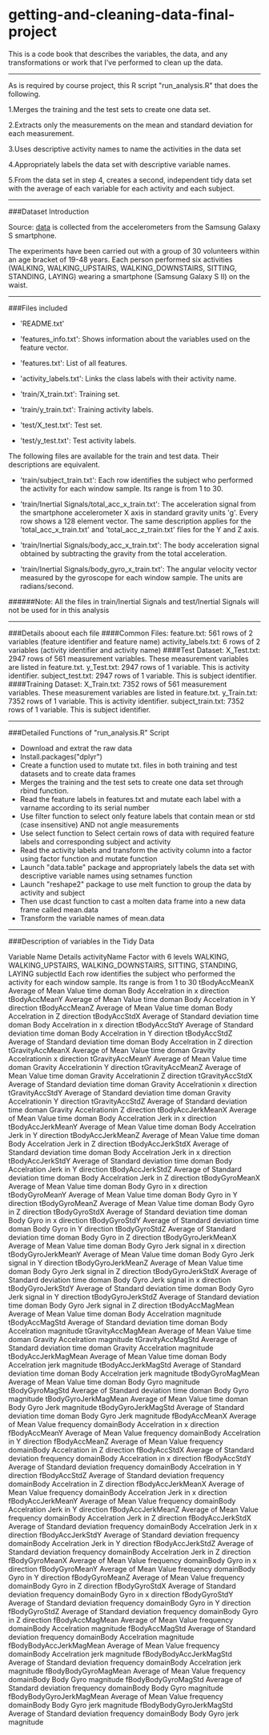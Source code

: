 # getting-and-cleaning-data-final-project

This is a code book that describes the variables, the data, and any transformations or work that I've performed to clean up the data.

***
As is required by course project, this R script "run_analysis.R" that does the following.

1.Merges the training and the test sets to create one data set.

2.Extracts only the measurements on the mean and standard deviation for each measurement.

3.Uses descriptive activity names to name the activities in the data set

4.Appropriately labels the data set with descriptive variable names.

5.From the data set in step 4, creates a second, independent tidy data set with the average of each variable for each activity and each subject.

***

###Dataset Introduction

Source: [data](https://d396qusza40orc.cloudfront.net/getdata%2Fprojectfiles%2FUCI%20HAR%20Dataset.zip)
is collected from the accelerometers from the Samsung Galaxy S smartphone.

The experiments have been carried out with a group of 30 volunteers within an age bracket of 19-48 years. Each person performed six activities (WALKING, WALKING_UPSTAIRS, WALKING_DOWNSTAIRS, SITTING, STANDING, LAYING) wearing a smartphone (Samsung Galaxy S II) on the waist.

***
###Files included
- 'README.txt'

- 'features_info.txt': Shows information about the variables used on the feature vector.

- 'features.txt': List of all features.

- 'activity_labels.txt': Links the class labels with their activity name.

- 'train/X_train.txt': Training set.

- 'train/y_train.txt': Training activity labels.

- 'test/X_test.txt': Test set.

- 'test/y_test.txt': Test activity labels.

The following files are available for the train and test data. Their descriptions are equivalent. 

- 'train/subject_train.txt': Each row identifies the subject who performed the activity for each window sample. Its range is from 1 to 30. 

- 'train/Inertial Signals/total_acc_x_train.txt': The acceleration signal from the smartphone accelerometer X axis in standard gravity units 'g'. Every row shows a 128 element vector. The same description applies for the 'total_acc_x_train.txt' and 'total_acc_z_train.txt' files for the Y and Z axis. 

- 'train/Inertial Signals/body_acc_x_train.txt': The body acceleration signal obtained by subtracting the gravity from the total acceleration. 

- 'train/Inertial Signals/body_gyro_x_train.txt': The angular velocity vector measured by the gyroscope for each window sample. The units are radians/second. 

######Note: All the files in train/Inertial Signals and test/Inertial Signals will not be used for in this analysis
***
###Details aboout each file
####Common Files: 
feature.txt: 561 rows of 2 variables (feature identifier and feature name)
activity_labels.txt: 6 rows of 2 variables (activity identifier and activity name)
####Test Dataset:
X_Test.txt: 2947 rows of 561 measurement variables. These measurement variables are listed in feature.txt.
y_Test.txt: 2947 rows of 1 variable. This is activity identifier.
subject_test.txt: 2947 rows of 1 variable. This is subject identifier.
####Training Dataset:
X_Train.txt: 7352 rows of 561 measurement variables. These measurement variables are listed in feature.txt.
y_Train.txt: 7352 rows of 1 variable. This is activity identifier.
subject_train.txt: 7352 rows of 1 variable. This is subject identifier.

***
###Detailed Functions of "run_analysis.R" Script
- Download and extrat the raw data
- Install.packages("dplyr")
- Create a function used to mutate txt. files in both training and test datasets and to create data frames 
- Merges the training and the test sets to create one data set through rbind function.
- Read the feature labels in features.txt and mutate each label with a varname according to its serial number
- Use filter function to select only feature labels that contain mean or std (case insensitive) AND not angle measurements
- Use select function to Select certain rows of data with required feature labels and corresponding subject and activity
- Read the activity labels and transform the activity column into a factor using factor function and mutate function
- Launch "data.table" package and appropriately labels the data set with descriptive variable names using setnames function
- Launch "reshape2" package to use melt function to group the data by activity and subject
- Then use dcast function to cast a molten data frame into a new data frame called mean.data
- Transform the variable names of mean.data

***
###Description of variables in the Tidy Data

Variable Name	Details
activityName	Factor with 6 levels WALKING, WALKING_UPSTAIRS, WALKING_DOWNSTAIRS, SITTING, STANDING, LAYING
subjectId	Each row identifies the subject who performed the activity for each window sample. Its range is from 1 to 30
tBodyAccMeanX	Average of Mean Value time doman Body Accelration in x direction
tBodyAccMeanY	Average of Mean Value time doman Body Accelration in Y direction
tBodyAccMeanZ	Average of Mean Value time doman Body Accelration in Z direction
tBodyAccStdX	Average of Standard deviation time doman Body Accelration in x direction
tBodyAccStdY	Average of Standard deviation time doman Body Accelration in Y direction
tBodyAccStdZ	Average of Standard deviation time doman Body Accelration in Z direction
tGravityAccMeanX	Average of Mean Value time doman Gravity Accelrationin x direction
tGravityAccMeanY	Average of Mean Value time doman Gravity Accelrationin Y direction
tGravityAccMeanZ	Average of Mean Value time doman Gravity Accelrationin Z direction
tGravityAccStdX	Average of Standard deviation time doman Gravity Accelrationin x direction
tGravityAccStdY	Average of Standard deviation time doman Gravity Accelrationin Y direction
tGravityAccStdZ	Average of Standard deviation time doman Gravity Accelrationin Z direction
tBodyAccJerkMeanX	Average of Mean Value time doman Body Accelration Jerk in x direction
tBodyAccJerkMeanY	Average of Mean Value time doman Body Accelration Jerk in Y direction
tBodyAccJerkMeanZ	Average of Mean Value time doman Body Accelration Jerk in Z direction
tBodyAccJerkStdX	Average of Standard deviation time doman Body Accelration Jerk in x direction
tBodyAccJerkStdY	Average of Standard deviation time doman Body Accelration Jerk in Y direction
tBodyAccJerkStdZ	Average of Standard deviation time doman Body Accelration Jerk in Z direction
tBodyGyroMeanX	Average of Mean Value time doman Body Gyro in x direction
tBodyGyroMeanY	Average of Mean Value time doman Body Gyro in Y direction
tBodyGyroMeanZ	Average of Mean Value time doman Body Gyro in Z direction
tBodyGyroStdX	Average of Standard deviation time doman Body Gyro in x direction
tBodyGyroStdY	Average of Standard deviation time doman Body Gyro in Y direction
tBodyGyroStdZ	Average of Standard deviation time doman Body Gyro in Z direction
tBodyGyroJerkMeanX	Average of Mean Value time doman Body Gyro Jerk signal in x direction
tBodyGyroJerkMeanY	Average of Mean Value time doman Body Gyro Jerk signal in Y direction
tBodyGyroJerkMeanZ	Average of Mean Value time doman Body Gyro Jerk signal in Z direction
tBodyGyroJerkStdX	Average of Standard deviation time doman Body Gyro Jerk signal in x direction
tBodyGyroJerkStdY	Average of Standard deviation time doman Body Gyro Jerk signal in Y direction
tBodyGyroJerkStdZ	Average of Standard deviation time doman Body Gyro Jerk signal in Z direction
tBodyAccMagMean	Average of Mean Value time doman Body Accelration magnitude
tBodyAccMagStd	Average of Standard deviation time doman Body Accelration magnitude
tGravityAccMagMean	Average of Mean Value time doman Gravity Accelration magnitude
tGravityAccMagStd	Average of Standard deviation time doman Gravity Accelration magnitude
tBodyAccJerkMagMean	Average of Mean Value time doman Body Accelration jerk magnitude
tBodyAccJerkMagStd	Average of Standard deviation time doman Body Accelration jerk magnitude
tBodyGyroMagMean	Average of Mean Value time doman Body Gyro magnitude
tBodyGyroMagStd	Average of Standard deviation time doman Body Gyro magnitude
tBodyGyroJerkMagMean	Average of Mean Value time doman Body Gyro Jerk magnitude
tBodyGyroJerkMagStd	Average of Standard deviation time doman Body Gyro Jerk magnitude
fBodyAccMeanX	Average of Mean Value frequency domainBody Accelration in x direction
fBodyAccMeanY	Average of Mean Value frequency domainBody Accelration in Y direction
fBodyAccMeanZ	Average of Mean Value frequency domainBody Accelration in Z direction
fBodyAccStdX	Average of Standard deviation frequency domainBody Accelration in x direction
fBodyAccStdY	Average of Standard deviation frequency domainBody Accelration in Y direction
fBodyAccStdZ	Average of Standard deviation frequency domainBody Accelration in Z direction
fBodyAccJerkMeanX	Average of Mean Value frequency domainBody Accelration Jerk in x direction
fBodyAccJerkMeanY	Average of Mean Value frequency domainBody Accelration Jerk in Y direction
fBodyAccJerkMeanZ	Average of Mean Value frequency domainBody Accelration Jerk in Z direction
fBodyAccJerkStdX	Average of Standard deviation frequency domainBody Accelration Jerk in x direction
fBodyAccJerkStdY	Average of Standard deviation frequency domainBody Accelration Jerk in Y direction
fBodyAccJerkStdZ	Average of Standard deviation frequency domainBody Accelration Jerk in Z direction
fBodyGyroMeanX	Average of Mean Value frequency domainBody Gyro in x direction
fBodyGyroMeanY	Average of Mean Value frequency domainBody Gyro in Y direction
fBodyGyroMeanZ	Average of Mean Value frequency domainBody Gyro in Z direction
fBodyGyroStdX	Average of Standard deviation frequency domainBody Gyro in x direction
fBodyGyroStdY	Average of Standard deviation frequency domainBody Gyro in Y direction
fBodyGyroStdZ	Average of Standard deviation frequency domainBody Gyro in Z direction
fBodyAccMagMean	Average of Mean Value frequency domainBody Accelration magnitude
fBodyAccMagStd	Average of Standard deviation frequency domainBody Accelration magnitude
fBodyBodyAccJerkMagMean	Average of Mean Value frequency domainBody Accelration jerk magnitude
fBodyBodyAccJerkMagStd	Average of Standard deviation frequency domainBody Accelration jerk magnitude
fBodyBodyGyroMagMean	Average of Mean Value frequency domainBody Body Gyro magnitude
fBodyBodyGyroMagStd	Average of Standard deviation frequency domainBody Body Gyro magnitude
fBodyBodyGyroJerkMagMean	Average of Mean Value frequency domainBody Body Gyro jerk magnitude
fBodyBodyGyroJerkMagStd	Average of Standard deviation frequency domainBody Body Gyro jerk magnitude













 
